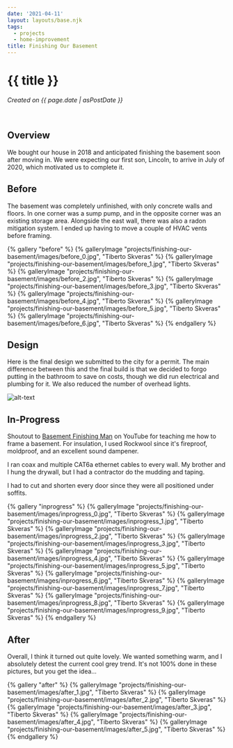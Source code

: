```yaml
---
date: '2021-04-11'
layout: layouts/base.njk
tags:
  - projects
  - home-improvement
title: Finishing Our Basement
---
```


# {{ title }}
_Created on {{ page.date | asPostDate }}_


&nbsp;
## Overview

We bought our house in 2018 and anticipated finishing the basement soon after moving in. We were expecting our first son, Lincoln, to arrive in July of 2020, which motivated us to complete it.


## Before

The basement was completely unfinished, with only concrete walls and floors. In one corner was a sump pump, and in the opposite corner was an existing storage area. Alongside the east wall, there was also a radon mitigation system. I ended up having to move a couple of HVAC vents before framing.

{% gallery "before" %}
{% galleryImage "projects/finishing-our-basement/images/before_0.jpg", "Tiberto Skveras" %}
{% galleryImage "projects/finishing-our-basement/images/before_1.jpg", "Tiberto Skveras" %}
{% galleryImage "projects/finishing-our-basement/images/before_2.jpg", "Tiberto Skveras" %}
{% galleryImage "projects/finishing-our-basement/images/before_3.jpg", "Tiberto Skveras" %}
{% galleryImage "projects/finishing-our-basement/images/before_4.jpg", "Tiberto Skveras" %}
{% galleryImage "projects/finishing-our-basement/images/before_5.jpg", "Tiberto Skveras" %}
{% galleryImage "projects/finishing-our-basement/images/before_6.jpg", "Tiberto Skveras" %}
{% endgallery %}

## Design
Here is the final design we submitted to the city for a permit. The main difference between this and the final build is that we decided to forgo putting in the bathroom to save on costs, though we did run electrical and plumbing for it. We also reduced the number of overhead lights.

![alt-text](./images/blueprint.jpg)

## In-Progress

Shoutout to [Basement Finishing Man](https://www.youtube.com/c/basementfinishingman) on YouTube for teaching me how to frame a basement. For insulation, I used Rockwool since it's fireproof, moldproof, and an excellent sound dampener.

I ran coax and multiple CAT6a ethernet cables to every wall. My brother and I hung the drywall, but I had a contractor do the mudding and taping.

I had to cut and shorten every door since they were all positioned under soffits.

{% gallery "inprogress" %}
{% galleryImage "projects/finishing-our-basement/images/inprogress_0.jpg", "Tiberto Skveras" %}
{% galleryImage "projects/finishing-our-basement/images/inprogress_1.jpg", "Tiberto Skveras" %}
{% galleryImage "projects/finishing-our-basement/images/inprogress_2.jpg", "Tiberto Skveras" %}
{% galleryImage "projects/finishing-our-basement/images/inprogress_3.jpg", "Tiberto Skveras" %}
{% galleryImage "projects/finishing-our-basement/images/inprogress_4.jpg", "Tiberto Skveras" %}
{% galleryImage "projects/finishing-our-basement/images/inprogress_5.jpg", "Tiberto Skveras" %}
{% galleryImage "projects/finishing-our-basement/images/inprogress_6.jpg", "Tiberto Skveras" %}
{% galleryImage "projects/finishing-our-basement/images/inprogress_7.jpg", "Tiberto Skveras" %}
{% galleryImage "projects/finishing-our-basement/images/inprogress_8.jpg", "Tiberto Skveras" %}
{% galleryImage "projects/finishing-our-basement/images/inprogress_9.jpg", "Tiberto Skveras" %}
{% endgallery %}


## After

Overall, I think it turned out quite lovely. We wanted something warm, and I absolutely detest the current cool grey trend. It's not 100% done in these pictures, but you get the idea...

{% gallery "after" %}
{% galleryImage "projects/finishing-our-basement/images/after_1.jpg", "Tiberto Skveras" %}
{% galleryImage "projects/finishing-our-basement/images/after_2.jpg", "Tiberto Skveras" %}
{% galleryImage "projects/finishing-our-basement/images/after_3.jpg", "Tiberto Skveras" %}
{% galleryImage "projects/finishing-our-basement/images/after_4.jpg", "Tiberto Skveras" %}
{% galleryImage "projects/finishing-our-basement/images/after_5.jpg", "Tiberto Skveras" %}
{% endgallery %}